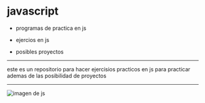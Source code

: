 # javascript

- programas de practica en js

- ejercios en js

- posibles proyectos

***
este es un repositorio para hacer ejercisios practicos en js para practicar ademas de las posibilidad de proyectos

***
![imagen de js](https://bairesdev.mo.cloudinary.net/blog/2023/08/What-Is-JavaScript-Used-For.jpg)

